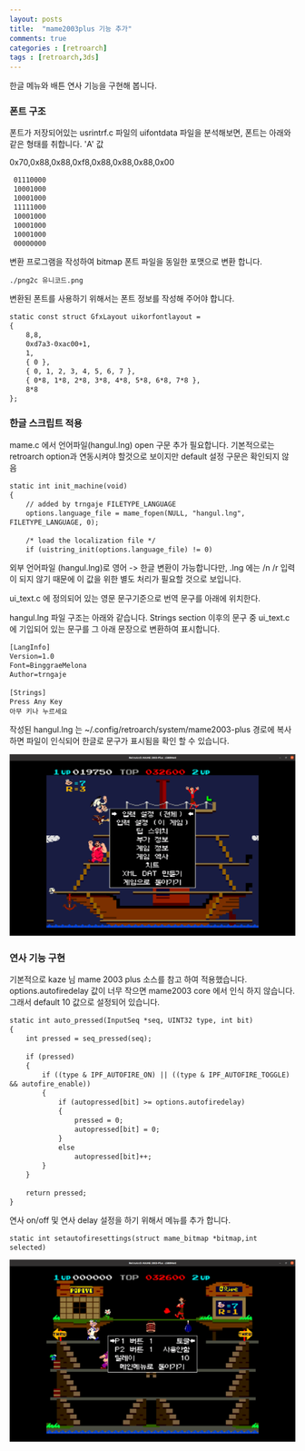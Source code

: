 ```yaml
---
layout: posts
title:  "mame2003plus 기능 추가"
comments: true
categories : [retroarch]
tags : [retroarch,3ds]
---
```


한글 메뉴와 배튼 연사 기능을 구현해 봅니다.

### 폰트 구조


폰트가 저장되어있는 usrintrf.c 파일의 uifontdata 파일을 분석해보면,
폰트는 아래와 같은 형태를 취합니다. 'A' 값

 0x70,0x88,0x88,0xf8,0x88,0x88,0x88,0x00

     01110000
     10001000
     10001000
     11111000
     10001000
     10001000
     10001000
     00000000

변환 프로그램을 작성하여 bitmap 폰트 파일을 동일한 포맷으로 변환 합니다.

    ./png2c 유니코드.png


변환된 폰트를 사용하기 위해서는 폰트 정보를 작성해 주어야 합니다.

    static const struct GfxLayout uikorfontlayout =
    {
    	8,8,
    	0xd7a3-0xac00+1,
    	1,
    	{ 0 },
    	{ 0, 1, 2, 3, 4, 5, 6, 7 },
    	{ 0*8, 1*8, 2*8, 3*8, 4*8, 5*8, 6*8, 7*8 },
    	8*8
    };

### 한글 스크립트 적용

mame.c 에서 언어파일(hangul.lng) open 구문 추가 필요합니다. 기본적으로는 retroarch option과 연동시켜야 할것으로 보이지만 default 설정 구문은 확인되지 않음

    static int init_machine(void)
    {
    	// added by trngaje FILETYPE_LANGUAGE
    	options.language_file = mame_fopen(NULL, "hangul.lng", FILETYPE_LANGUAGE, 0);

    	/* load the localization file */
    	if (uistring_init(options.language_file) != 0)



외부 언어파일 (hangul.lng)로 영어 -> 한글 변환이 가능합니다만,  .lng 에는 /n /r 입력이 되지 않기 때문에 이 값을 위한 별도 처리가 필요할 것으로 보입니다.

ui_text.c 에 정의되어 있는 영문 문구기준으로 번역 문구를 아래에 위치한다.

hangul.lng 파일 구조는 아래와 같습니다.
Strings section 이후의 문구 중 ui_text.c 에 기입되어 있는 문구를
그 아래 문장으로 변환하여 표시합니다.

    [LangInfo]
    Version=1.0
    Font=BinggraeMelona
    Author=trngaje

    [Strings]
    Press Any Key
    아무 키나 누르세요

작성된 hangul.lng 는 ~/.config/retroarch/system/mame2003-plus 경로에 복사하면 파일이 인식되어 한글로 문구가 표시됨을 확인 할 수 있습니다.

![](/images/2022-09-18/mame2003plus_popeye_kor_menu.png)

### 연사 기능 구현

기본적으로 kaze 님 mame 2003 plus 소스를 참고 하여 적용했습니다. options.autofiredelay 값이 너무 작으면 mame2003 core 에서 인식 하지 않습니다.
그래서 default 10 값으로 설정되어 있습니다.

    static int auto_pressed(InputSeq *seq, UINT32 type, int bit)
    {
    	int pressed = seq_pressed(seq);

    	if (pressed)
    	{
    		if ((type & IPF_AUTOFIRE_ON) || ((type & IPF_AUTOFIRE_TOGGLE) && autofire_enable))
    		{
    			if (autopressed[bit] >= options.autofiredelay)
    			{
    				pressed = 0;
    				autopressed[bit] = 0;
    			}
    			else
    				autopressed[bit]++;
    		}
    	}

    	return pressed;
    }



연사 on/off 및 연사 delay 설정을 하기 위해서 메뉴를 추가 합니다.

    static int setautofiresettings(struct mame_bitmap *bitmap,int selected)


![](/images/2022-09-18/mame2003plus_popeye_kor_autofire.png)
